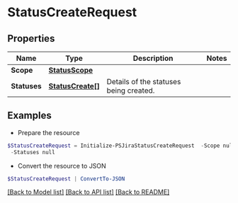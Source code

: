# StatusCreateRequest
## Properties

Name | Type | Description | Notes
------------ | ------------- | ------------- | -------------
**Scope** | [**StatusScope**](StatusScope.md) |  | 
**Statuses** | [**StatusCreate[]**](StatusCreate.md) | Details of the statuses being created. | 

## Examples

- Prepare the resource
```powershell
$StatusCreateRequest = Initialize-PSJiraStatusCreateRequest  -Scope null `
 -Statuses null
```

- Convert the resource to JSON
```powershell
$StatusCreateRequest | ConvertTo-JSON
```

[[Back to Model list]](../README.md#documentation-for-models) [[Back to API list]](../README.md#documentation-for-api-endpoints) [[Back to README]](../README.md)

